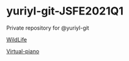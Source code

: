 # yuriyl-git-JSFE2021Q1
Private repository for @yuriyl-git

[WildLife](https://rolling-scopes-school.github.io/yuriyl-git-JSFE2021Q1/wildlife/)

[Virtual-piano](https://rolling-scopes-school.github.io/yuriyl-git-JSFE2021Q1/virtual-piano/)


